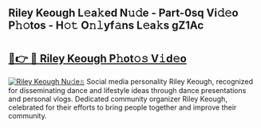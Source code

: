 ## Riley Keough L𝚎a𝚔ed N𝚞𝚍e - Part-0sq Vi𝚍𝚎o P𝚑𝚘tos - H𝚘𝚝 O𝚗𝚕yf𝚊ns L𝚎a𝚔s gZ1Ac

# <h2><a href="http://kf4wveo.oniu.top/?m=Riley+Keough">🔗👉 🔴 Riley Keough P𝚑ot𝚘𝚜 V𝚒d𝚎o</a></h2>

[![Riley Keough Nu𝚍e𝚜](https://i.imgur.com/0qMVB7G.gif)](http://kf4wveo.oniu.top/?m=Riley+Keough)
Social media personality Riley Keough, recognized for disseminating dance and lifestyle ideas through dance presentations and personal vlogs. Dedicated community organizer Riley Keough, celebrated for their efforts to bring people together and improve their community.  
